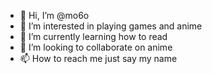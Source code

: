 - 👋 Hi, I’m @mo6o
- 👀 I’m interested in playing games and anime
- 🌱 I’m currently learning how to read
- 💞️ I’m looking to collaborate on anime
- 📫 How to reach me just say my name

<!---
mo6o/mo6o is a ✨ special ✨ repository because its `README.md` (this file) appears on your GitHub profile.
You can click the Preview link to take a look at your changes.










IM Y
